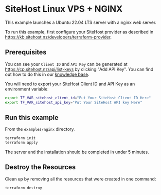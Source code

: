 # SiteHost Linux VPS + NGINX

This example launches a Ubuntu 22.04 LTS server with a nginx web server.

To run this example, first configure your SiteHost provider as described in <https://kb.sitehost.nz/developers/terraform-provider>.

## Prerequisites

You can see your `Client ID` and `API Key` can be generated at <https://cp.sitehost.nz/api/list-keys> by clicking "Add API Key". You can find out how to do this in our [knowledge base](https://kb.sitehost.nz/developers/api).

You will need to export your SiteHost Client ID and API Key as an environment variable:

```sh
export TF_VAR_sitehost_client_id="Put Your SiteHost Client ID Here"
export TF_VAR_sitehost_api_key="Put Your SiteHost API key Here"
```

## Run this example

From the `examples/nginx` directory.

```sh
terraform init
terraform apply
```

The server and the installation should be completed in under 5 minutes.

## Destroy the Resources

Clean up by removing all the resources that were created in one command:

```sh
terraform destroy
```
